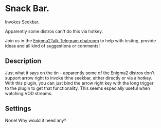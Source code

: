 # Snack Bar.

Invokes Seekbar.

Apparently some distros can't do this via hotkey.

Join us in the [Enigma2Talk Telegram chatroom](https://t.me/talkenigma2)
to help with testing, provide ideas and all kind of suggestions or comments!

## Description

Just what it says on the tin - apparently some of the Enigma2 distros don't
support arrow right to invoke thhe seekbar, either directly or via a hotkey.
With this plugin, you can just bind the arrow right key with the long trigger
to the plugin to get that functionality. This seems especially useful when
watching VOD streams.

## Settings

None! Why would it need any?
